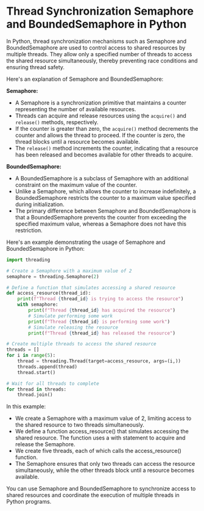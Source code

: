 # Thread Synchronization Semaphore and BoundedSemaphore in Python

In Python, thread synchronization mechanisms such as Semaphore and BoundedSemaphore are used to control access to shared resources by multiple threads. They allow only a specified number of threads to access the shared resource simultaneously, thereby preventing race conditions and ensuring thread safety.

Here's an explanation of Semaphore and BoundedSemaphore:

**Semaphore:**
- A Semaphore is a synchronization primitive that maintains a counter representing the number of available resources.
- Threads can acquire and release resources using the `acquire()` and `release()` methods, respectively.
- If the counter is greater than zero, the `acquire()` method decrements the counter and allows the thread to proceed. If the counter is zero, the thread blocks until a resource becomes available.
- The `release()` method increments the counter, indicating that a resource has been released and becomes available for other threads to acquire.

**BoundedSemaphore:**
- A BoundedSemaphore is a subclass of Semaphore with an additional constraint on the maximum value of the counter.
- Unlike a Semaphore, which allows the counter to increase indefinitely, a BoundedSemaphore restricts the counter to a maximum value specified during initialization.
- The primary difference between Semaphore and BoundedSemaphore is that a BoundedSemaphore prevents the counter from exceeding the specified maximum value, whereas a Semaphore does not have this restriction.

Here's an example demonstrating the usage of Semaphore and BoundedSemaphore in Python:

```python
import threading

# Create a Semaphore with a maximum value of 2
semaphore = threading.Semaphore(2)

# Define a function that simulates accessing a shared resource
def access_resource(thread_id):
    print(f"Thread {thread_id} is trying to access the resource")
    with semaphore:
        print(f"Thread {thread_id} has acquired the resource")
        # Simulate performing some work
        print(f"Thread {thread_id} is performing some work")
        # Simulate releasing the resource
        print(f"Thread {thread_id} has released the resource")

# Create multiple threads to access the shared resource
threads = []
for i in range(5):
    thread = threading.Thread(target=access_resource, args=(i,))
    threads.append(thread)
    thread.start()

# Wait for all threads to complete
for thread in threads:
    thread.join()
```

In this example:

- We create a Semaphore with a maximum value of 2, limiting access to the shared resource to two threads simultaneously.
- We define a function access_resource() that simulates accessing the shared resource. The function uses a with statement to acquire and release the Semaphore.
- We create five threads, each of which calls the access_resource() function.
- The Semaphore ensures that only two threads can access the resource simultaneously, while the other threads block until a resource becomes available.

You can use Semaphore and BoundedSemaphore to synchronize access to shared resources and coordinate the execution of multiple threads in Python programs.






